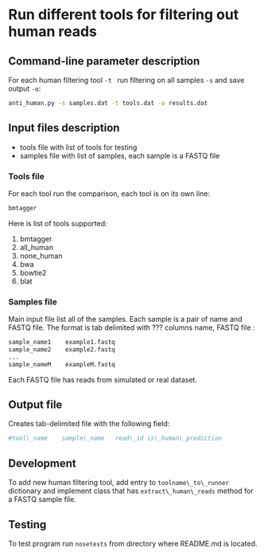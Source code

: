 # Run different tools for filtering out human reads


## Command-line parameter description

For each human filtering tool `-t ` run 
filtering on all samples  `-s` and
save output `-o`:

```bash
anti_human.py -s samples.dat -t tools.dat -o results.dat
```

## Input files description

* tools file with list of tools for testing
* samples file with list of samples, each sample is a FASTQ file


### Tools file

For each tool run the comparison, each tool
is on its own line:

```R
bmtagger
```

Here is list of tools supported:

1. bmtagger
2. all_human 
3. none_human
4. bwa
5. bowtie2
6. blat

### Samples file

Main input file list all of the samples. Each sample
is a pair of name and FASTQ file. The format is 
tab delimited with ??? columns name, FASTQ file :

```R
sample_name1    example1.fastq
sample_name2    example2.fastq
...
sample_nameM    exampleM.fastq
```

Each FASTQ file has reads from simulated or real dataset.

## Output file

Creates tab-delimited file with the following field:

```R
#tool\_name    sample\_name   read\_id is\_human\_prediction
```


## Development
 
To add new human filtering tool, add entry to `toolname\_to\_runner` dictionary
and implement class that has `extract\_human\_reads` method for a FASTQ sample file.



## Testing

To test program run `nosetests` from directory where README.md is located.
